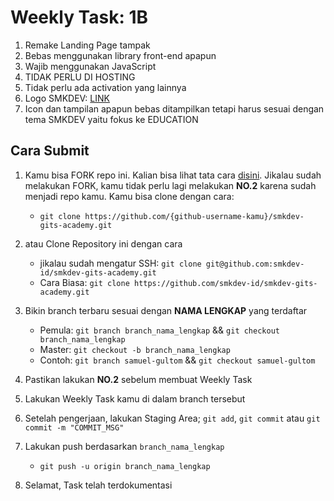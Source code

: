 # Weekly Task: 1B

1. Remake Landing Page tampak
2. Bebas menggunakan library front-end apapun
3. Wajib menggunakan JavaScript
4. TIDAK PERLU DI HOSTING
5. Tidak perlu ada activation yang lainnya
6. Logo SMKDEV: [LINK](https://drive.google.com/file/d/1XSJj0kzKMW6nFhIxpC3Dqcnv_0VZ-002/view)
7. Icon dan tampilan apapun bebas ditampilkan tetapi harus sesuai dengan tema SMKDEV yaitu fokus ke EDUCATION

## Cara Submit
1. Kamu bisa FORK repo ini. Kalian bisa lihat tata cara [disini](https://docs.github.com/en/pull-requests/collaborating-with-pull-requests/working-with-forks/fork-a-repo). Jikalau sudah melakukan FORK, kamu tidak perlu lagi melakukan **NO.2** karena sudah menjadi repo kamu. Kamu bisa clone dengan cara:
    - `git clone https://github.com/{github-username-kamu}/smkdev-gits-academy.git`

2. atau Clone Repository ini dengan cara
    - jikalau sudah mengatur SSH: `git clone git@github.com:smkdev-id/smkdev-gits-academy.git`
    - Cara Biasa: `git clone https://github.com/smkdev-id/smkdev-gits-academy.git`

3. Bikin branch terbaru sesuai dengan **NAMA LENGKAP** yang terdaftar
    - Pemula: `git branch branch_nama_lengkap` && `git checkout branch_nama_lengkap`
    - Master: `git checkout -b branch_nama_lengkap`
    - Contoh: `git branch samuel-gultom` && `git checkout samuel-gultom`

4. Pastikan lakukan **NO.2** sebelum membuat Weekly Task
5. Lakukan Weekly Task kamu di dalam branch tersebut
6. Setelah pengerjaan, lakukan Staging Area; `git add`, `git commit` atau `git commit -m "COMMIT_MSG"`
7. Lakukan push berdasarkan `branch_nama_lengkap`
    - `git push -u origin branch_nama_lengkap`

8. Selamat, Task telah terdokumentasi